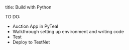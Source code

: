 title: Build with Python

TO DO:

- Auction App in PyTeal
- Walkthrough setting up environment and writing code
- Test
- Deploy to TestNet